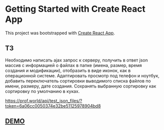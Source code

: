 # Getting Started with Create React App

This project was bootstrapped with [Create React App](https://github.com/facebook/create-react-app).

## TЗ

Необходимо написать ajax запрос к серверу, получить в ответ json массив с информацией о файлах в папке (имена, размер, время создания и модификации), отобразить в виде иконок, как в операционной системе. Адаптировать просмотр под телефон и ноутбук, добавить переключатель сортировки выводимого списка файлов по имени, размеру, дате создания. Сохранять выбранную сортировку как сортировку по умолчанию в куках.

https://prof.world/api/test_json_files/?token=6a06cc0050374e32be51125978904bd8

## [DEMO](https://appdirectory.herokuapp.com/)
